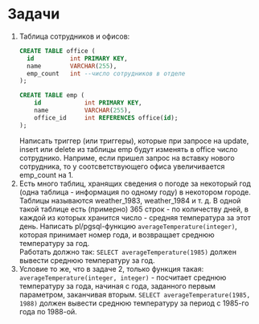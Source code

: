 # Задачи

1. Таблица сотрудников и офисов:
    ```sql
    CREATE TABLE office (
      id          int PRIMARY KEY,
      name        VARCHAR(255),
      emp_count   int --число сотрудников в отделе
    );
    
    CREATE TABLE emp (
        id            int PRIMARY KEY,
        name          VARCHAR(255),
        office_id     int REFERENCES office(id);
    );
    ```
    Написать триггер (или триггеры), которые при запросе на update,
    insert или delete из таблицы emp будут изменять в office число
    сотруднико. Наприме, если пришел запрос на вставку нового сотрудника,
    то у соотсветствующего офиса увеличивается emp_count на 1. 
2. Есть много таблиц, хранящих сведения о погоде за некоторый год
 (одна таблица - информация по одному году) в некотором городе. 
 Таблицы называются weather_1983, weather_1984 и т. д.
 В одной такой таблице есть (примерно) 365 строк - по количеству дней, 
 в каждой из которых хранится число - средняя температура за этот день.
 Написать pl/pgsql-функцию `averageTemperature(integer)`, 
 которая принимает номер года, и возвращает среднюю температуру за год.  
 Работать должно так: `SELECT averageTemperature(1985)` должен вывести
 среднюю температуру за год.
3. Условие то же, что в задаче 2, только функция такая: 
`averageTemperature(integer, integer)` - посчитает среднюю температуру
за года, начиная с года, заданного первым параметром, заканчивая вторым.
`SELECT averageTemperature(1985, 1988)` должен вывести
 среднюю температуру за период с 1985-го года по 1988-ой.
 
